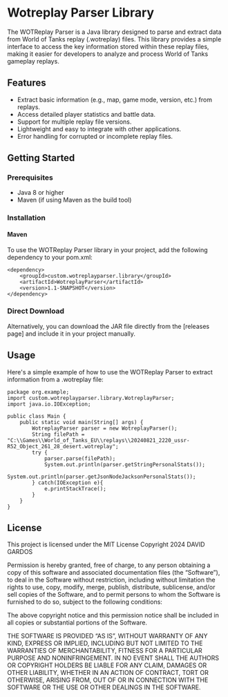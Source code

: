 # Wotreplay Parser Library

The WOTReplay Parser is a Java library designed to parse and extract data from World of Tanks replay (.wotreplay) files.
This library provides a simple interface to access the key information stored within these replay files, making it easier for developers to analyze and process World of Tanks gameplay replays.

## Features

* Extract basic information (e.g., map, game mode, version, etc.) from replays.
* Access detailed player statistics and battle data.
* Support for multiple replay file versions.
* Lightweight and easy to integrate with other applications.
* Error handling for corrupted or incomplete replay files.

## Getting Started

### Prerequisites
* Java 8 or higher
* Maven (if using Maven as the build tool)

### Installation
#### Maven
To use the WOTReplay Parser library in your project, add the following dependency to your pom.xml:
```
<dependency>
    <groupId>custom.wotreplayparser.library</groupId>
    <artifactId>WotreplayParser</artifactId>
    <version>1.1-SNAPSHOT</version>
</dependency>
```

### Direct Download
Alternatively, you can download the JAR file directly from the [releases page] and include it in your project manually.

## Usage
Here's a simple example of how to use the WOTReplay Parser to extract information from a .wotreplay file:

```
package org.example;
import custom.wotreplayparser.library.WotreplayParser;
import java.io.IOException;

public class Main {
    public static void main(String[] args) {
        WotreplayParser parser = new WotreplayParser();
        String filePath = "C:\\Games\\World_of_Tanks_EU\\replays\\20240821_2220_ussr-R52_Object_261_28_desert.wotreplay";
        try {
            parser.parse(filePath);
            System.out.println(parser.getStringPersonalStats());
            System.out.println(parser.getJsonNodeJacksonPersonalStats());
        } catch(IOException e){
            e.printStackTrace();
        }
    }
}
```

## License
This project is licensed under the MIT License
Copyright 2024 DAVID GARDOS

Permission is hereby granted, free of charge, to any person obtaining a copy of this software and associated documentation files (the “Software”), to deal in the Software without restriction, including without limitation the rights to use, copy, modify, merge, publish, distribute, sublicense, and/or sell copies of the Software, and to permit persons to whom the Software is furnished to do so, subject to the following conditions:

The above copyright notice and this permission notice shall be included in all copies or substantial portions of the Software.

THE SOFTWARE IS PROVIDED “AS IS”, WITHOUT WARRANTY OF ANY KIND, EXPRESS OR IMPLIED, INCLUDING BUT NOT LIMITED TO THE WARRANTIES OF MERCHANTABILITY, FITNESS FOR A PARTICULAR PURPOSE AND NONINFRINGEMENT. IN NO EVENT SHALL THE AUTHORS OR COPYRIGHT HOLDERS BE LIABLE FOR ANY CLAIM, DAMAGES OR OTHER LIABILITY, WHETHER IN AN ACTION OF CONTRACT, TORT OR OTHERWISE, ARISING FROM, OUT OF OR IN CONNECTION WITH THE SOFTWARE OR THE USE OR OTHER DEALINGS IN THE SOFTWARE.

